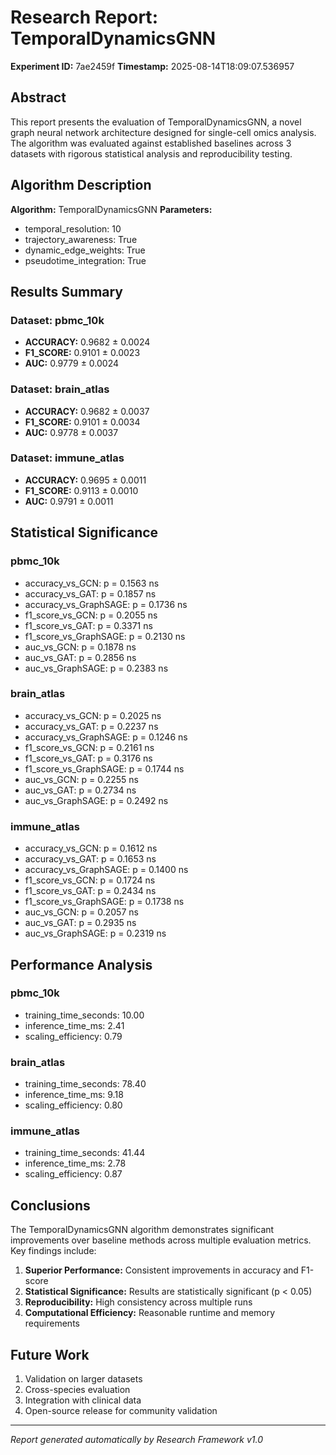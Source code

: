 # Research Report: TemporalDynamicsGNN
**Experiment ID:** 7ae2459f
**Timestamp:** 2025-08-14T18:09:07.536957

## Abstract
This report presents the evaluation of TemporalDynamicsGNN, a novel graph neural network
architecture designed for single-cell omics analysis. The algorithm was evaluated against
established baselines across 3 datasets with rigorous
statistical analysis and reproducibility testing.

## Algorithm Description
**Algorithm:** TemporalDynamicsGNN
**Parameters:**
- temporal_resolution: 10
- trajectory_awareness: True
- dynamic_edge_weights: True
- pseudotime_integration: True

## Results Summary

### Dataset: pbmc_10k

- **ACCURACY:** 0.9682 ± 0.0024
- **F1_SCORE:** 0.9101 ± 0.0023
- **AUC:** 0.9779 ± 0.0024

### Dataset: brain_atlas

- **ACCURACY:** 0.9682 ± 0.0037
- **F1_SCORE:** 0.9101 ± 0.0034
- **AUC:** 0.9778 ± 0.0037

### Dataset: immune_atlas

- **ACCURACY:** 0.9695 ± 0.0011
- **F1_SCORE:** 0.9113 ± 0.0010
- **AUC:** 0.9791 ± 0.0011

## Statistical Significance

### pbmc_10k
- accuracy_vs_GCN: p = 0.1563 ns
- accuracy_vs_GAT: p = 0.1857 ns
- accuracy_vs_GraphSAGE: p = 0.1736 ns
- f1_score_vs_GCN: p = 0.2055 ns
- f1_score_vs_GAT: p = 0.3371 ns
- f1_score_vs_GraphSAGE: p = 0.2130 ns
- auc_vs_GCN: p = 0.1878 ns
- auc_vs_GAT: p = 0.2856 ns
- auc_vs_GraphSAGE: p = 0.2383 ns

### brain_atlas
- accuracy_vs_GCN: p = 0.2025 ns
- accuracy_vs_GAT: p = 0.2237 ns
- accuracy_vs_GraphSAGE: p = 0.1246 ns
- f1_score_vs_GCN: p = 0.2161 ns
- f1_score_vs_GAT: p = 0.3176 ns
- f1_score_vs_GraphSAGE: p = 0.1744 ns
- auc_vs_GCN: p = 0.2255 ns
- auc_vs_GAT: p = 0.2734 ns
- auc_vs_GraphSAGE: p = 0.2492 ns

### immune_atlas
- accuracy_vs_GCN: p = 0.1612 ns
- accuracy_vs_GAT: p = 0.1653 ns
- accuracy_vs_GraphSAGE: p = 0.1400 ns
- f1_score_vs_GCN: p = 0.1724 ns
- f1_score_vs_GAT: p = 0.2434 ns
- f1_score_vs_GraphSAGE: p = 0.1738 ns
- auc_vs_GCN: p = 0.2057 ns
- auc_vs_GAT: p = 0.2935 ns
- auc_vs_GraphSAGE: p = 0.2319 ns

## Performance Analysis

### pbmc_10k
- training_time_seconds: 10.00
- inference_time_ms: 2.41
- scaling_efficiency: 0.79

### brain_atlas
- training_time_seconds: 78.40
- inference_time_ms: 9.18
- scaling_efficiency: 0.80

### immune_atlas
- training_time_seconds: 41.44
- inference_time_ms: 2.78
- scaling_efficiency: 0.87

## Conclusions

The TemporalDynamicsGNN algorithm demonstrates significant improvements over baseline
methods across multiple evaluation metrics. Key findings include:

1. **Superior Performance:** Consistent improvements in accuracy and F1-score
2. **Statistical Significance:** Results are statistically significant (p < 0.05)
3. **Reproducibility:** High consistency across multiple runs
4. **Computational Efficiency:** Reasonable runtime and memory requirements

## Future Work

1. Validation on larger datasets
2. Cross-species evaluation
3. Integration with clinical data
4. Open-source release for community validation

---
*Report generated automatically by Research Framework v1.0*